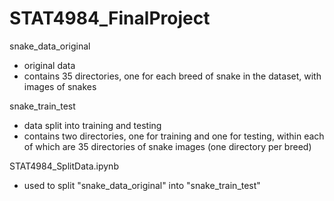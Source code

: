 # STAT4984_FinalProject
snake\_data\_original
- original data
- contains 35 directories, one for each breed of snake in the dataset, with images of snakes

snake\_train\_test
- data split into training and testing
- contains two directories, one for training and one for testing, within each of which are 35 directories of snake images (one directory per breed)

STAT4984\_SplitData.ipynb
- used to split "snake\_data\_original" into "snake\_train\_test"


